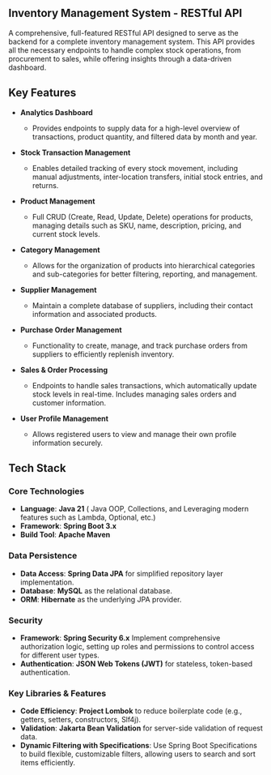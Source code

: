 ## Inventory Management System - RESTful API

A comprehensive, full-featured RESTful API designed to serve as the backend for a complete inventory management system. This API provides all the necessary endpoints to handle complex stock operations, from procurement to sales, while offering insights through a data-driven dashboard.

## Key Features

-   **Analytics Dashboard**
    
    -   Provides endpoints to supply data for a high-level overview of transactions, product quantity, and filtered data by month and year.
-   **Stock Transaction Management**
    
    -   Enables detailed tracking of every stock movement, including manual adjustments, inter-location transfers, initial stock entries, and returns.
-   **Product Management**
    
    -   Full CRUD (Create, Read, Update, Delete) operations for products, managing details such as SKU, name, description, pricing, and current stock levels.
-   **Category Management**
    
    -   Allows for the organization of products into hierarchical categories and sub-categories for better filtering, reporting, and management.
-   **Supplier Management**
    
    -   Maintain a complete database of suppliers, including their contact information and associated products.
-   **Purchase Order Management**
    
    -   Functionality to create, manage, and track purchase orders from suppliers to efficiently replenish inventory.
-   **Sales & Order Processing**
    
    -   Endpoints to handle sales transactions, which automatically update stock levels in real-time. Includes managing sales orders and customer information.
-   **User Profile Management**
    
    -   Allows registered users to view and manage their own profile information securely.


## Tech Stack

### Core Technologies
-   **Language**:  **Java 21**  ( Java OOP, Collections, and Leveraging modern features such as Lambda, Optional, etc.)
-   **Framework**:  **Spring Boot 3.x**
-   **Build Tool**:  **Apache Maven**

### Data Persistence
-   **Data Access**:  **Spring Data JPA**  for simplified repository layer implementation.
-   **Database**:  **MySQL**  as the relational database.
-   **ORM**:  **Hibernate**  as the underlying JPA provider.

### Security
-   **Framework**:  **Spring Security 6.x**  Implement comprehensive authorization logic, setting up roles and permissions to control access for different user types.
-   **Authentication**:  **JSON Web Tokens (JWT)**  for stateless, token-based authentication.

### Key Libraries & Features

-   **Code Efficiency**:  **Project Lombok**  to reduce boilerplate code (e.g., getters, setters, constructors, Slf4j).
-   **Validation**:  **Jakarta Bean Validation**  for server-side validation of request data.
-   **Dynamic Filtering with Specifications**: Use Spring Boot Specifications to build flexible, customizable filters, allowing users to search and sort items efficiently.

